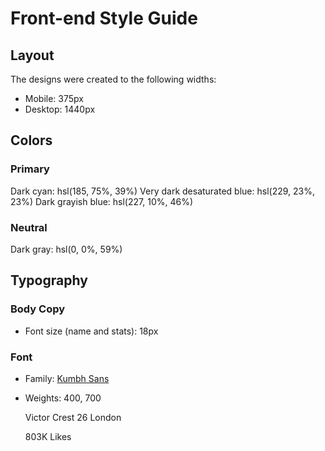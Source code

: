 # Front-end Style Guide

## Layout

The designs were created to the following widths:

- Mobile: 375px
- Desktop: 1440px

## Colors

### Primary


Dark cyan: hsl(185, 75%, 39%)
Very dark desaturated blue: hsl(229, 23%, 23%)
Dark grayish blue: hsl(227, 10%, 46%)

### Neutral

Dark gray: hsl(0, 0%, 59%)

## Typography

### Body Copy

- Font size (name and stats): 18px

### Font

- Family: [Kumbh Sans](https://fonts.google.com/specimen/Kumbh+Sans)
- Weights: 400, 700



  Victor Crest
  26
  London

 

  803K
  Likes

  